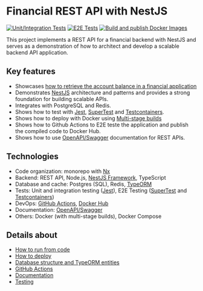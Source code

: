 # Financial REST API with NestJS

[![Unit/Integration Tests](https://github.com/shimisnow/poc-nestjs/actions/workflows/unit-testing.yml/badge.svg)](https://github.com/shimisnow/poc-nestjs/actions/workflows/unit-testing.yml)
[![E2E Tests](https://github.com/shimisnow/poc-nestjs/actions/workflows/e2e-testing.yml/badge.svg)](https://github.com/shimisnow/poc-nestjs/actions/workflows/e2e-testing.yml)
[![Build and publish Docker Images](https://github.com/shimisnow/poc-nestjs/actions/workflows/deploy.yml/badge.svg)](https://github.com/shimisnow/poc-nestjs/actions/workflows/deploy.yml)

This project implements a REST API for a financial backend with NestJS and serves as a demonstration of how to architect and develop a scalable backend API application.

## Key features

- Showcases [how to retrieve the account balance in a financial application](docs/markdown/resolved-problems/account-balance.md)
- Demonstrates [NestJS](https://docs.nestjs.com/) architecture and patterns and provides a strong foundation for building scalable APIs.
- Integrates with PostgreSQL and Redis.
- Shows how to test with [Jest](https://jestjs.io/), [SuperTest](https://github.com/ladjs/supertest) and [Testcontainers](https://testcontainers.com/).
- Shows how to deploy with Docker using [Multi-stage builds](https://docs.docker.com/build/building/multi-stage/)
- Shows how to Github Actions to E2E teste the application and publish the compiled code to Docker Hub.
- Shows how to use [OpenAPI/Swagger](https://www.openapis.org/) documentation for REST APIs.

## Technologies

- Code organization: monorepo with [Nx](https://nx.dev/)
- Backend: REST API, Node.js, [NestJS Framework](https://docs.nestjs.com/), TypeScript
- Database and cache: Postgres (SQL), Redis, [TypeORM](https://typeorm.io/)
- Tests: Unit and integration testing ([Jest](https://jestjs.io/)), E2E Testing ([SuperTest](https://github.com/ladjs/supertest) and [Testcontainers](https://testcontainers.com/))
- DevOps: [GitHub Actions](https://github.com/features/actions), [Docker Hub](https://hub.docker.com/u/shimisnow)
- Documentation: [OpenAPI/Swagger](https://www.openapis.org/)
- Others: Docker (with multi-stage builds), Docker Compose

## Details about

- [How to run from code](docs/markdown/how-to-run.md)
- [How to deploy](docs/markdown/how-to-deploy.md)
- [Database structure and TypeORM entities](docs/markdown/database-structure.md)
- [GitHub Actions](docs/markdown/github-actions.md)
- [Documentation](docs/markdown/documentation.md)
- [Testing](docs/markdown/testing.md)
